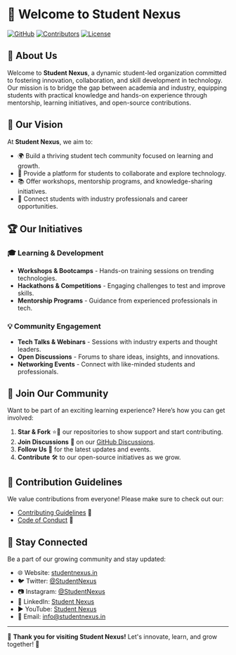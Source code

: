 # 🚀 Welcome to Student Nexus

[![GitHub](https://img.shields.io/github/followers/Student-Nexus-community?style=social)](https://github.com/Student-Nexus-community)
[![Contributors](https://img.shields.io/github/contributors/Student-Nexus-community/Student-Nexus-community)](https://github.com/Student-Nexus-community)
[![License](https://img.shields.io/github/license/Student-Nexus-community/Student-Nexus-community)](https://github.com/Student-Nexus-community/.github/blob/main/LICENSE)

## 🌟 About Us

Welcome to **Student Nexus**, a dynamic student-led organization committed to fostering innovation, collaboration, and skill development in technology. Our mission is to bridge the gap between academia and industry, equipping students with practical knowledge and hands-on experience through mentorship, learning initiatives, and open-source contributions.

## 🎯 Our Vision

At **Student Nexus**, we aim to:

- 🌍 Build a thriving student tech community focused on learning and growth.
- 🚀 Provide a platform for students to collaborate and explore technology.
- 📚 Offer workshops, mentorship programs, and knowledge-sharing initiatives.
- 🤝 Connect students with industry professionals and career opportunities.

## 🏆 Our Initiatives

### 🎓 Learning & Development
- **Workshops & Bootcamps** - Hands-on training sessions on trending technologies.
- **Hackathons & Competitions** - Engaging challenges to test and improve skills.
- **Mentorship Programs** - Guidance from experienced professionals in tech.

### 💡 Community Engagement
- **Tech Talks & Webinars** - Sessions with industry experts and thought leaders.
- **Open Discussions** - Forums to share ideas, insights, and innovations.
- **Networking Events** - Connect with like-minded students and professionals.

## 🤝 Join Our Community

Want to be part of an exciting learning experience? Here’s how you can get involved:

1. **Star & Fork** ⭐🍴 our repositories to show support and start contributing.
2. **Join Discussions** 💬 on our [GitHub Discussions](https://github.com/orgs/Student-Nexus-community/discussions).
3. **Follow Us** 🔔 for the latest updates and events.
4. **Contribute** 🛠️ to our open-source initiatives as we grow.

## 📜 Contribution Guidelines

We value contributions from everyone! Please make sure to check out our:

- [Contributing Guidelines](./CONTRIBUTING.md) 📜
- [Code of Conduct](./CODE_OF_CONDUCT.md) 🤝

## 📢 Stay Connected

Be a part of our growing community and stay updated:

- 🌐 Website: [studentnexus.in](https://bento.me/student-nexus)
- 🐦 Twitter: [@StudentNexus](https://x.com/student_nexus_)
- 📷 Instagram: [@StudentNexus](https://www.instagram.com/student.nexus/)
- 🔗 LinkedIn: [Student Nexus](https://www.linkedin.com/company/student-nexus-sn/)
- ▶️ YouTube: [Student Nexus](https://www.youtube.com/@student-nexus)
- 📧 Email: info@studentnexus.in

---

💙 **Thank you for visiting Student Nexus!** Let's innovate, learn, and grow together! 🚀
